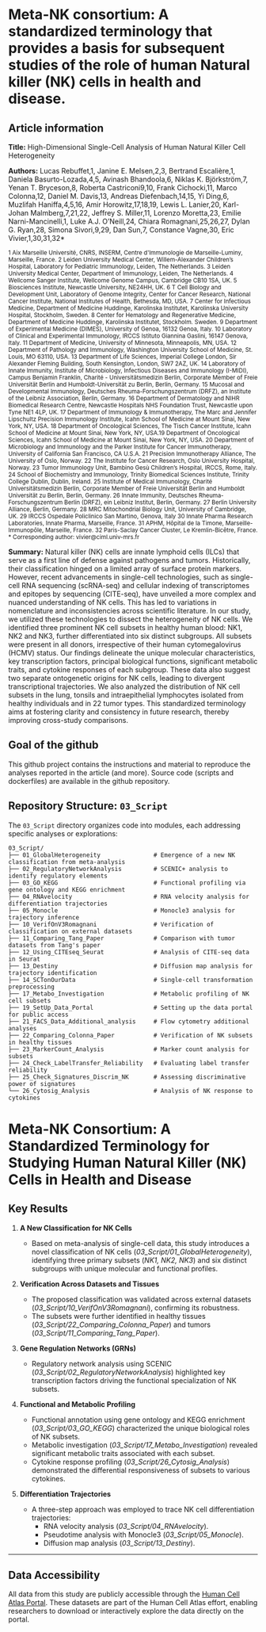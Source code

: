 # Meta-NK consortium: A standardized terminology that provides a basis for subsequent studies of the role of human Natural killer (NK) cells in health and disease.

## Article information

**Title:** High-Dimensional Single-Cell Analysis of Human Natural Killer Cell Heterogeneity

**Authors:**
Lucas Rebuffet,1, Janine E. Melsen,2,3, Bertrand Escalière,1, Daniela Basurto-Lozada,4,5, Avinash Bhandoola,6, Niklas K. Björkström,7, Yenan T. Bryceson,8, Roberta Castriconi9,10, Frank Cichocki,11, Marco Colonna,12, Daniel M. Davis,13, Andreas Diefenbach,14,15, Yi Ding,6, Muzlifah Haniffa,4,5,16, Amir Horowitz,17,18,19, Lewis L. Lanier,20, Karl-Johan Malmberg,7,21,22, Jeffrey S. Miller,11, Lorenzo Moretta,23, Emilie Narni-Mancinelli,1, Luke A.J. O’Neill,24, Chiara Romagnani,25,26,27, Dylan G. Ryan,28, Simona Sivori,9,29, Dan Sun,7, Constance Vagne,30, Eric Vivier,1,30,31,32*

<small>
1 Aix Marseille Université, CNRS, INSERM, Centre d'Immunologie de Marseille-Luminy, Marseille, France.
2 Leiden University Medical Center, Willem-Alexander Children’s Hospital, Laboratory for Pediatric Immunology, Leiden, The Netherlands.
3 Leiden University Medical Center, Department of Immunology, Leiden, The Netherlands.
4 Wellcome Sanger Institute, Wellcome Genome Campus, Cambridge CB10 1SA, UK.
5 Biosciences Institute, Newcastle University, NE24HH, UK.
6 T Cell Biology and Development Unit, Laboratory of Genome Integrity, Center for Cancer Research, National Cancer Institute, National Institutes of Health, Bethesda, MD, USA.
7 Center for Infectious Medicine, Department of Medicine Huddinge, Karolinska Institutet, Karolinska University Hospital, Stockholm, Sweden.
8 Center for Hematology and Regenerative Medicine, Department of Medicine Huddinge, Karolinska Institutet, Stockholm. Sweden.
9 Department of Experimental Medicine (DIMES), University of Genoa, 16132 Genoa, Italy.
10 Laboratory of Clinical and Experimental Immunology, IRCCS Istituto Giannina Gaslini, 16147 Genova, Italy.
11 Department of Medicine, University of Minnesota, Minneapolis, MN, USA.
12 Department of Pathology and Immunology, Washington University School of Medicine, St. Louis, MO 63110, USA.
13 Department of Life Sciences, Imperial College London, Sir Alexander Fleming Building, South Kensington, London, SW7 2AZ, UK.
14 Laboratory of Innate Immunity, Institute of Microbiology, Infectious Diseases and Immunology (I-MIDI), Campus Benjamin Franklin, Charité - Universitätsmedizin Berlin, Corporate Member of Freie Universität Berlin and Humboldt-Universität zu Berlin, Berlin, Germany.
15 Mucosal and Developmental Immunology, Deutsches Rheuma-Forschungszentrum (DRFZ), an Institute of the Leibniz Association, Berlin, Germany.
16 Department of Dermatology and NIHR Biomedical Research Centre, Newcastle Hospitals NHS Foundation Trust, Newcastle upon Tyne NE1 4LP, UK.
17 Department of Immunology & Immunotherapy, The Marc and Jennifer Lipschultz Precision Immunology Institute, Icahn School of Medicine at Mount Sinai, New York, NY, USA.
18 Department of Oncological Sciences, The Tisch Cancer Institute, Icahn School of Medicine at Mount Sinai, New York, NY, USA.19 Department of Oncological Sciences, Icahn School of Medicine at Mount Sinai, New York, NY, USA.
20 Department of Microbiology and Immunology and the Parker Institute for Cancer Immunotherapy, University of California San Francisco, CA U.S.A.
21 Precision Immunotherapy Alliance, The University of Oslo, Norway.
22 The Institute for Cancer Research, Oslo University Hospital, Norway.
23 Tumor Immunology Unit, Bambino Gesù Children’s Hospital, IRCCS, Rome, Italy.
24 School of Biochemistry and Immunology, Trinity Biomedical Sciences Institute, Trinity College Dublin, Dublin, Ireland.
25 Institute of Medical Immunology, Charité Universitätsmedizin Berlin, Corporate Member of Freie Universität Berlin and Humboldt Universität zu Berlin, Berlin, Germany.
26 Innate Immunity, Deutsches Rheuma-Forschungszentrum Berlin (DRFZ), ein Leibniz Institut, Berlin, Germany.
27 Berlin University Alliance, Berlin, Germany.
28 MRC Mitochondrial Biology Unit, University of Cambridge, UK.
29 IRCCS Ospedale Policlinico San Martino, Genova, Italy
30 Innate Pharma Research Laboratories, Innate Pharma, Marseille, France.
31 APHM, Hôpital de la Timone, Marseille-Immunopôle, Marseille, France. 
32 Paris-Saclay Cancer Cluster, Le Kremlin-Bicêtre, France.
* Corresponding author: vivier@ciml.univ-mrs.fr
</small>


**Summary:**
Natural killer (NK) cells are innate lymphoid cells (ILCs) that serve as a first line of defense against pathogens and tumors. Historically, their classification hinged on a limited array of surface protein markers. However, recent advancements in single-cell technologies, such as single-cell RNA sequencing (scRNA-seq) and cellular indexing of transcriptomes and epitopes by sequencing (CITE-seq), have unveiled a more complex and nuanced understanding of NK cells. This has led to variations in nomenclature and inconsistencies across scientific literature. In our study, we utilized these technologies to dissect the heterogeneity of NK cells. We identified three prominent NK cell subsets in healthy human blood: NK1, NK2 and NK3, further differentiated into six distinct subgroups. All subsets were present in all donors, irrespective of their human cytomegalovirus (HCMV) status. Our findings delineate the unique molecular characteristics, key transcription factors, principal biological functions, significant metabolic traits, and cytokine responses of each subgroup. These data also suggest two separate ontogenetic origins for NK cells, leading to divergent transcriptional trajectories. We also analyzed the distribution of NK cell subsets in the lung, tonsils and intraepithelial lymphocytes isolated from healthy individuals and in 22 tumor types. This standardized terminology aims at fostering clarity and consistency in future research, thereby improving cross-study comparisons.


## Goal of the github
This github project contains the instructions and material to reproduce the analyses reported in the article (and more).
Source code (scripts and dockerfiles) are available in the github repository. 


## Repository Structure: `03_Script`

The `03_Script` directory organizes code into modules, each addressing specific analyses or explorations: 

```plaintext
03_Script/
├── 01_GlobalHeterogeneity               # Emergence of a new NK classification from meta-analysis
├── 02_RegulatoryNetworkAnalysis         # SCENIC+ analysis to identify regulatory elements
├── 03_GO_KEGG                           # Functional profiling via gene ontology and KEGG enrichment
├── 04_RNAvelocity                       # RNA velocity analysis for differentiation trajectories
├── 05_Monocle                           # Monocle3 analysis for trajectory inference
├── 10_VerifOnV3Romagnani                # Verification of classification on external datasets
├── 11_Comparing_Tang_Paper              # Comparison with tumor datasets from Tang's paper
├── 12_Using_CITEseq_Seurat              # Analysis of CITE-seq data in Seurat
├── 13_Destiny                           # Diffusion map analysis for trajectory identification
├── 14_SCTonOurData                      # Single-cell transformation preprocessing
├── 17_Metabo_Investigation              # Metabolic profiling of NK cell subsets
├── 19_SetUp_Data_Portal                 # Setting up the data portal for public access
├── 21_FACS_Data_Additional_analysis     # Flow cytometry additional analyses
├── 22_Comparing_Colonna_Paper           # Verification of NK subsets in healthy tissues
├── 23_MarkerCount_Analysis              # Marker count analysis for subsets
├── 24_Check_LabelTransfer_Reliability   # Evaluating label transfer reliability
├── 25_Check_Signatures_Discrim_NK       # Assessing discriminative power of signatures
└── 26_Cytosig_Analysis                  # Analysis of NK response to cytokines

```

# Meta-NK Consortium: A Standardized Terminology for Studying Human Natural Killer (NK) Cells in Health and Disease

## Key Results

1. **A New Classification for NK Cells** 
   - Based on meta-analysis of single-cell data, this study introduces a novel classification of NK cells (*03_Script/01_GlobalHeterogeneity*), identifying three primary subsets (*NK1, NK2, NK3*) and six distinct subgroups with unique molecular and functional profiles. 

2. **Verification Across Datasets and Tissues** 
   - The proposed classification was validated across external datasets (*03_Script/10_VerifOnV3Romagnani*), confirming its robustness. 
   - The subsets were further identified in healthy tissues (*03_Script/22_Comparing_Colonna_Paper*) and tumors (*03_Script/11_Comparing_Tang_Paper*). 

3. **Gene Regulation Networks (GRNs)** 
   - Regulatory network analysis using SCENIC (*03_Script/02_RegulatoryNetworkAnalysis*) highlighted key transcription factors driving the functional specialization of NK subsets. 

4. **Functional and Metabolic Profiling** 
   - Functional annotation using gene ontology and KEGG enrichment (*03_Script/03_GO_KEGG*) characterized the unique biological roles of NK subsets. 
   - Metabolic investigation (*03_Script/17_Metabo_Investigation*) revealed significant metabolic traits associated with each subset. 
   - Cytokine response profiling (*03_Script/26_Cytosig_Analysis*) demonstrated the differential responsiveness of subsets to various cytokines. 

5. **Differentiation Trajectories** 
   - A three-step approach was employed to trace NK cell differentiation trajectories: 
     - RNA velocity analysis (*03_Script/04_RNAvelocity*). 
     - Pseudotime analysis with Monocle3 (*03_Script/05_Monocle*). 
     - Diffusion map analysis (*03_Script/13_Destiny*). 

---

## Data Accessibility

All data from this study are publicly accessible through the [Human Cell Atlas Portal](https://collections.cellatlas.io/meta-nk). 
These datasets are part of the Human Cell Atlas effort, enabling researchers to download or interactively explore the data directly on the portal. 






